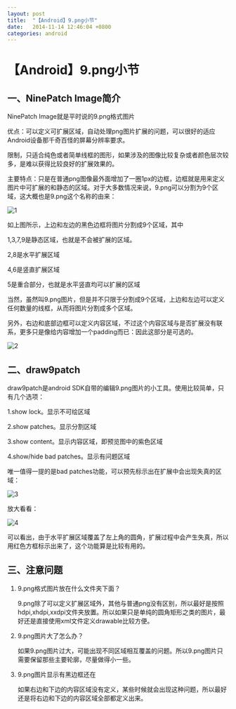```yaml
---
layout: post
title:  "【Android】9.png小节"
date:   2014-11-14 12:46:04 +0800
categories: android
---
```

# 【Android】9.png小节
## 一、NinePatch Image简介

NinePatch Image就是平时说的9.png格式图片

优点：可以定义可扩展区域，自动处理png图片扩展的问题，可以很好的适应Android设备那千奇百怪的屏幕分辨率要求。

限制，只适合纯色或者简单线框的图形，如果涉及的图像比较复杂或者颜色层次较多，是难以获得比较良好的扩展效果的。

主要特点：只是在普通png图像最外面增加了一圈1px的边框，边框就是用来定义图片中可扩展的和静态的区域。对于大多数情况来说，9.png可以分割为9个区域，这大概也是9.png这个名称的由来：

![1](http://static.oschina.net/uploads/space/2014/0618/010903_qzJo_93688.png)

如上图所示，上边和左边的黑色边框将图片分割成9个区域，其中

1,3,7,9是静态区域，也就是不会被扩展的区域。

2,8是水平扩展区域

4,6是竖直扩展区域

5是重合部分，也就是水平竖直均可以扩展的区域

当然，虽然叫9.png图片，但是并不只限于分割成9个区域，上边和左边可以定义任何数量的线框，从而将图片分割成多个区域。

另外，右边和底部边框可以定义内容区域，不过这个内容区域与是否扩展没有联系，更多只是像给内容增加一个padding而已：因此这部分是可选的。

![2](http://static.oschina.net/uploads/space/2014/0618/010926_FyPw_93688.png)

## 二、draw9patch

draw9patch是android SDK自带的编辑9.png图片的小工具。使用比较简单，只有几个选项：

1.show lock。显示不可绘区域

2.show patches。显示分割区域

3.show content。显示内容区域，即预览图中的紫色区域

4.show/hide bad patches。显示有问题区域

唯一值得一提的是bad patches功能，可以预先标示出在扩展中会出现失真的区域：

![3](http://static.oschina.net/uploads/space/2014/0618/011919_GjNY_93688.png)

放大看看：

![4](http://static.oschina.net/uploads/space/2014/0618/010957_KWtl_93688.png)

可以看出，由于水平扩展区域覆盖了左上角的圆角，扩展过程中会产生失真，所以用红色方框标示出来了，这个功能算是比较有用的。

## 三、注意问题

1. 9.png格式图片放在什么文件夹下面？

    9.png除了可以定义扩展区域外，其他与普通png没有区别，所以最好是按照hdpi,xhdpi,xxdpi文件夹放置。所以如果只是单纯的圆角矩形之类的图片，最好还是直接使用xml文件定义drawable比较方便。

2. 9.png图片大了怎么办？

    如果9.png图片过大，可能出现不同区域相互覆盖的问题。所以9.png图片只需要保留那些主要轮廓，尽量做得小一些。

3. 9.png图片显示有黑边框还在

    如果右边和下边的内容区域没有定义，某些时候就会出现这种问题，所以最好还是将右边和下边的内容区域全部都定义出来。
